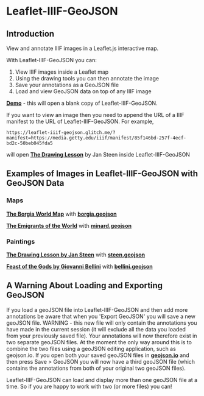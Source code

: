 # Leaflet-IIIF-GeoJSON

## Introduction

View and annotate IIIF images in a Leaflet.js interactive map.

With Leaflet-IIIF-GeoJSON you can:

1. View IIIF images inside a Leaflet map
2. Using the drawing tools you can then annotate the image
3. Save your annotations as a GeoJSON file
4. Load and view GeoJSON data on top of any IIIF image

<a href="https://leaflet-iiif-geojson.glitch.me/" target="_blank"><b>Demo</b></a> - this will open a blank copy of Leaflet-IIIF-GeoJSON. 

If you want to view an image then you need to append the URL of a IIIF manifest to the URL of Leaflet-IIIF-GeoJSON. For example,

`https://leaflet-iiif-geojson.glitch.me/?manifest=https://media.getty.edu/iiif/manifest/85f146bd-257f-4ecf-bd2c-50beb045fda5`

will open 
<a href="https://leaflet-iiif-geojson.glitch.me/?manifest=https://media.getty.edu/iiif/manifest/85f146bd-257f-4ecf-bd2c-50beb045fda5" target="_blank"><b>The Drawing Lesson</b></a> by Jan Steen inside Leaflet-IIIF-GeoJSON


## Examples of Images in Leaflet-IIIF-GeoJSON with GeoJSON Data
 
### Maps


<a href="https://leaflet-iiif-geojson.glitch.me/?manifest=https://www.davidrumsey.com/luna/servlet/iiif/m/RUMSEY~8~1~343041~90111248/manifest" target="_blank"><b>The Borgia World Map</b></a> with <a href="https://github.com/mapsmania/Leaflet-IIIF-GeoJSON/blob/main/geojson/borgia.geojson" target="_blank"><b>borgia.geojson</b></a>

<a href="https://leaflet-iiif-geojson.glitch.me/?manifest=https://www.davidrumsey.com/luna/servlet/iiif/m/RUMSEY~8~1~304729~90075291/manifest" target="_blank"><b>The Emigrants of the World</b></a> with <a href="https://github.com/mapsmania/Leaflet-IIIF-GeoJSON/blob/main/geojson/minard.geojson" target="_blank"><b>minard.geojson</b></a>


### Paintings


<a href="https://leaflet-iiif-geojson.glitch.me/?manifest=https://media.getty.edu/iiif/manifest/85f146bd-257f-4ecf-bd2c-50beb045fda5" target="_blank"><b>The Drawing Lesson by Jan Steen</b></a> with <a href="https://github.com/mapsmania/Leaflet-IIIF-GeoJSON/blob/main/geojson/steen.geojson" target="_blank"><b>steen.geojson</b></a>

<a href="https://leaflet-iiif-geojson.glitch.me/?manifest=https://www.nga.gov/api/v1/iiif/presentation/manifest.json?cultObj:id=1138" target="_blank"><b>Feast of the Gods by Giovanni Bellini</b></a> with <a href="https://github.com/mapsmania/Leaflet-IIIF-GeoJSON/blob/main/geojson/bellini.geojson" target="_blank"><b>bellini.geojson</b></a>

## A Warning About Loading and Exporting GeoJSON

If you load a geoJSON file into Leaflet-IIIF-GeoJSON and then add more annotations be aware that when you 'Export GeoJSON' you will save a new geoJSON file. WARNING - this new file will only contain the annotations you have made in the current session (it will exclude all the data you loaded from your previously saved file). Your annotations will now therefore exist in two separate geoJSON files. At the moment the only way around this is to combine the two files using a  geoJSON editing application, such as geojson.io. If you open both your saved geoJSON files in <a href="http://geojson.io/" target="_blank"><b>geojson.io</b></a> and then press Save  > GeoJSON you will now have a third geoJSON file (which contains the annotations from both of your original two geoJSON files).

Leaflet-IIIF-GeoJSON can load and display more than one geoJSON file at a time. So if you are happy to work with two (or more files) you can!
